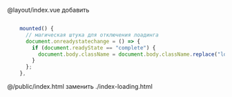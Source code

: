 
@layout/index.vue добавить
```js

    mounted() {
      // магическая штука для отключения лоадинга
      document.onreadystatechange = () => {
        if (document.readyState == "complete") {
          document.body.className = document.body.className.replace("loading","");
        }
      };
    },
```

@/public/index.html заменить ./index-loading.html